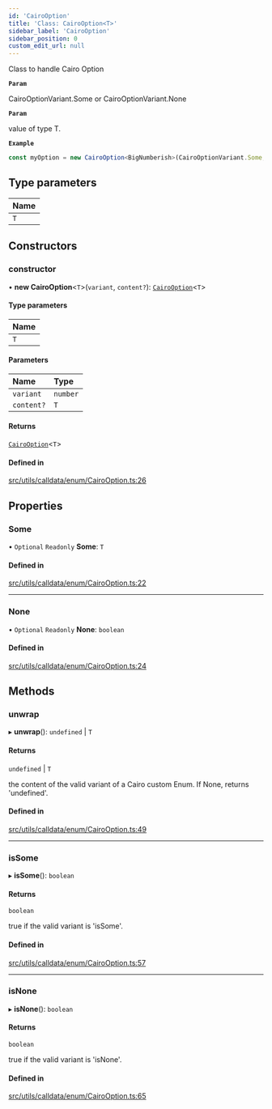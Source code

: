 ```yaml
---
id: 'CairoOption'
title: 'Class: CairoOption<T>'
sidebar_label: 'CairoOption'
sidebar_position: 0
custom_edit_url: null
---
```


Class to handle Cairo Option

**`Param`**

CairoOptionVariant.Some or CairoOptionVariant.None

**`Param`**

value of type T.

**`Example`**

```typescript
const myOption = new CairoOption<BigNumberish>(CairoOptionVariant.Some, '0x54dda8');
```

## Type parameters

| Name |
| :--- |
| `T`  |

## Constructors

### constructor

• **new CairoOption**<`T`\>(`variant`, `content?`): [`CairoOption`](CairoOption.md)<`T`\>

#### Type parameters

| Name |
| :--- |
| `T`  |

#### Parameters

| Name       | Type     |
| :--------- | :------- |
| `variant`  | `number` |
| `content?` | `T`      |

#### Returns

[`CairoOption`](CairoOption.md)<`T`\>

#### Defined in

[src/utils/calldata/enum/CairoOption.ts:26](https://github.com/starknet-io/starknet.js/blob/v7.6.4/src/utils/calldata/enum/CairoOption.ts#L26)

## Properties

### Some

• `Optional` `Readonly` **Some**: `T`

#### Defined in

[src/utils/calldata/enum/CairoOption.ts:22](https://github.com/starknet-io/starknet.js/blob/v7.6.4/src/utils/calldata/enum/CairoOption.ts#L22)

---

### None

• `Optional` `Readonly` **None**: `boolean`

#### Defined in

[src/utils/calldata/enum/CairoOption.ts:24](https://github.com/starknet-io/starknet.js/blob/v7.6.4/src/utils/calldata/enum/CairoOption.ts#L24)

## Methods

### unwrap

▸ **unwrap**(): `undefined` \| `T`

#### Returns

`undefined` \| `T`

the content of the valid variant of a Cairo custom Enum.
If None, returns 'undefined'.

#### Defined in

[src/utils/calldata/enum/CairoOption.ts:49](https://github.com/starknet-io/starknet.js/blob/v7.6.4/src/utils/calldata/enum/CairoOption.ts#L49)

---

### isSome

▸ **isSome**(): `boolean`

#### Returns

`boolean`

true if the valid variant is 'isSome'.

#### Defined in

[src/utils/calldata/enum/CairoOption.ts:57](https://github.com/starknet-io/starknet.js/blob/v7.6.4/src/utils/calldata/enum/CairoOption.ts#L57)

---

### isNone

▸ **isNone**(): `boolean`

#### Returns

`boolean`

true if the valid variant is 'isNone'.

#### Defined in

[src/utils/calldata/enum/CairoOption.ts:65](https://github.com/starknet-io/starknet.js/blob/v7.6.4/src/utils/calldata/enum/CairoOption.ts#L65)
